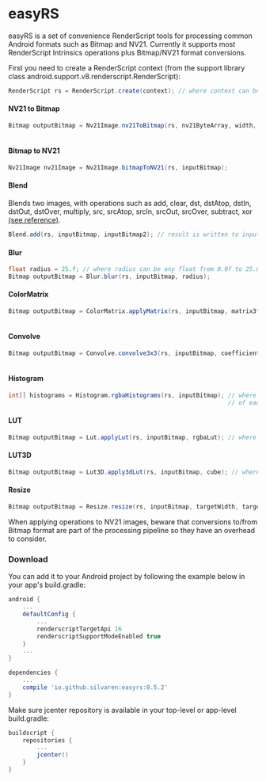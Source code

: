 # easyRS

easyRS is a set of convenience RenderScript tools for processing common Android formats such as Bitmap and NV21. Currently it supports most RenderScript Intrinsics operations plus Bitmap/NV21 format conversions.

First you need to create a RenderScript context (from the support library class android.support.v8.renderscript.RenderScript):

```Java
RenderScript rs = RenderScript.create(context); // where context can be your activity, application, etc.
```

#### NV21 to Bitmap  
```Java
Bitmap outputBitmap = Nv21Image.nv21ToBitmap(rs, nv21ByteArray, width, height); // where nv21ByteArray contains
                                                                                // the NV21 image data
```
#### Bitmap to NV21  
```Java
Nv21Image nv21Image = Nv21Image.bitmapToNV21(rs, inputBitmap);
```
#### Blend
Blends two images, with operations such as add, clear, dst, dstAtop, dstIn, dstOut, dstOver, multiply, src, srcAtop, srcIn, srcOut, srcOver, subtract, xor [(see reference)](https://developer.android.com/reference/android/renderscript/ScriptIntrinsicBlend.html).
```Java
Blend.add(rs, inputBitmap, inputBitmap2); // result is written to inputBitmap2
```
#### Blur  
```Java
float radius = 25.f; // where radius can be any float from 0.0f to 25.0f
Bitmap outputBitmap = Blur.blur(rs, inputBitmap, radius);
```
#### ColorMatrix  
```Java
Bitmap outputBitmap = ColorMatrix.applyMatrix(rs, inputBitmap, matrix3f); // where matrix3f is a 3x3 Matrix3f
                                                                          // from the RenderScript package
```
#### Convolve  
```Java
Bitmap outputBitmap = Convolve.convolve3x3(rs, inputBitmap, coefficients); // where coefficients is a 3x3 float
                                                                           // array convolve kernel
```
#### Histogram  
```Java
int[] histograms = Histogram.rgbaHistograms(rs, inputBitmap); // where histograms will contain the histograms
                                                              // of each RGBA channels
```
#### LUT  
```Java
Bitmap outputBitmap = Lut.applyLut(rs, inputBitmap, rgbaLut); // where rgbaLut is the Lookup Table to be applied
```
#### LUT3D  
```Java
Bitmap outputBitmap = Lut3D.apply3dLut(rs, inputBitmap, cube); // where cube is the 3D Lookup Table to be applied
```
#### Resize  
```Java
Bitmap outputBitmap = Resize.resize(rs, inputBitmap, targetWidth, targetHeight);
```

When applying operations to NV21 images, beware that conversions to/from Bitmap format are part of the processing pipeline so they have an overhead to consider.

### Download ###

You can add it to your Android project by following the example below in your app's build.gradle:

```groovy
android {
    ...
    defaultConfig {
        ...
        renderscriptTargetApi 16
        renderscriptSupportModeEnabled true
    }
    ...
}

dependencies {
    ...
    compile 'io.github.silvaren:easyrs:0.5.2'
}
```

Make sure jcenter repository is available in your top-level or app-level build.gradle:
```groovy
buildscript {
    repositories {
        ...
        jcenter()
    }
}
```
